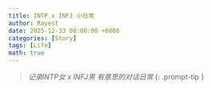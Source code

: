 ```yaml
---
title: INTP x INFJ 小日常
author: Rayest
date: 2025-12-33 00:00:00 +0800
categories: [Story]
tags: [Life]
math: true
---
```


> *记录INTP女 x INFJ男 有意思的对话日常*
{: .prompt-tip }


